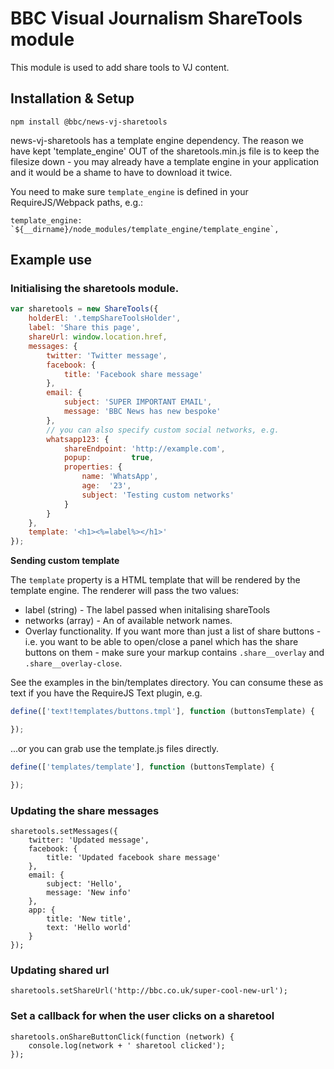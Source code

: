 # BBC Visual Journalism ShareTools module

This module is used to add share tools to VJ content.

## Installation & Setup
`npm install @bbc/news-vj-sharetools`

news-vj-sharetools has a template engine dependency. The reason we have kept 'template_engine' OUT of the sharetools.min.js file is to keep the filesize down - you may already have a template engine in your application and it would be a shame to have to download it twice.

You need to make sure `template_engine` is defined in your RequireJS/Webpack paths, e.g.:

```
template_engine: `${__dirname}/node_modules/template_engine/template_engine`,
```

## Example use

### Initialising the sharetools module.

```js
var sharetools = new ShareTools({
    holderEl: '.tempShareToolsHolder',
    label: 'Share this page',
    shareUrl: window.location.href,
    messages: {
        twitter: 'Twitter message',
        facebook: {
            title: 'Facebook share message'
        },
        email: {
            subject: 'SUPER IMPORTANT EMAIL',
            message: 'BBC News has new bespoke'
        },
        // you can also specify custom social networks, e.g.
        whatsapp123: {
            shareEndpoint: 'http://example.com',
            popup:         true,
            properties: {
                name: 'WhatsApp',
                age:  '23',
                subject: 'Testing custom networks'
            }
        }
    },
    template: '<h1><%=label%></h1>'
});
```
**Sending custom template**

The `template` property is a HTML template that will be rendered by the template engine. The renderer will pass the two values:

* label (string) - The label passed when initalising shareTools
* networks (array) - An of available network names.
* Overlay functionality. If you want more than just a list of share buttons - i.e. you want to be able to open/close a panel which has the share buttons on them - make sure your markup contains `.share__overlay` and `.share__overlay-close`.

See the examples in the bin/templates directory. You can consume these as text if you have the RequireJS Text plugin, e.g.

```javascript
define(['text!templates/buttons.tmpl'], function (buttonsTemplate) {

});
```

...or you can grab use the template.js files directly.

```javascript
define(['templates/template'], function (buttonsTemplate) {

});
```

### Updating the share messages

```
sharetools.setMessages({
    twitter: 'Updated message',
    facebook: {
        title: 'Updated facebook share message'
    },
    email: {
        subject: 'Hello',
        message: 'New info'
    },
    app: {
        title: 'New title',
        text: 'Hello world'
    }
});
```

### Updating shared url

```
sharetools.setShareUrl('http://bbc.co.uk/super-cool-new-url');
```

### Set a callback for when the user clicks on a sharetool

```
sharetools.onShareButtonClick(function (network) {
    console.log(network + ' sharetool clicked');
});
```
